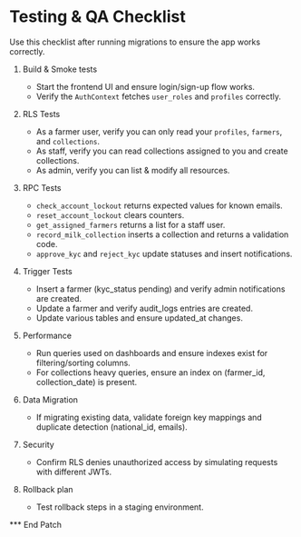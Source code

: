 # Testing & QA Checklist

Use this checklist after running migrations to ensure the app works correctly.

1. Build & Smoke tests
   - Start the frontend UI and ensure login/sign-up flow works.
   - Verify the `AuthContext` fetches `user_roles` and `profiles` correctly.

2. RLS Tests
   - As a farmer user, verify you can only read your `profiles`, `farmers`, and `collections`.
   - As staff, verify you can read collections assigned to you and create collections.
   - As admin, verify you can list & modify all resources.

3. RPC Tests
   - `check_account_lockout` returns expected values for known emails.
   - `reset_account_lockout` clears counters.
   - `get_assigned_farmers` returns a list for a staff user.
   - `record_milk_collection` inserts a collection and returns a validation code.
   - `approve_kyc` and `reject_kyc` update statuses and insert notifications.

4. Trigger Tests
   - Insert a farmer (kyc_status pending) and verify admin notifications are created.
   - Update a farmer and verify audit_logs entries are created.
   - Update various tables and ensure updated_at changes.

5. Performance
   - Run queries used on dashboards and ensure indexes exist for filtering/sorting columns.
   - For collections heavy queries, ensure an index on (farmer_id, collection_date) is present.

6. Data Migration
   - If migrating existing data, validate foreign key mappings and duplicate detection (national_id, emails).

7. Security
   - Confirm RLS denies unauthorized access by simulating requests with different JWTs.

8. Rollback plan
   - Test rollback steps in a staging environment.

*** End Patch
